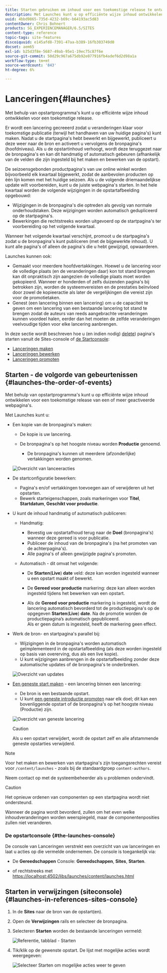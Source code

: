 ```yaml
---
title: Starten gebruiken om inhoud voor een toekomstige release te ontwikkelen
description: Met Launches kunt u op efficiënte wijze inhoud ontwikkelen voor een toekomstige release. Met deze pagina's kunt u wijzigingen klaar maken voor toekomstige publicatie, terwijl uw huidige pagina's behouden blijven.
uuid: 4bbd9865-735d-4232-b69c-b64193ac5d83
contentOwner: Chris Bohnert
products: SG_EXPERIENCEMANAGER/6.5/SITES
content-type: reference
topic-tags: site-features
discoiquuid: e145afd8-7391-47aa-b389-16fb303749d0
docset: aem65
exl-id: b25d3f8e-5687-49ab-95e1-19ec75c87f6e
source-git-commit: 50d29c967a675db92e077916fb4adef6d2d98a1a
workflow-type: tm+mt
source-wordcount: '843'
ht-degree: 6%

---
```


# Lanceringen{#launches}

Met behulp van opstartprogramma&#39;s kunt u op efficiënte wijze inhoud ontwikkelen voor een toekomstige release.

Er wordt een lancering gecreeerd zodat u veranderingen klaar voor toekomstige publicatie (terwijl het handhaven van uw huidige pagina&#39;s) kunt maken. Nadat u de startpagina&#39;s hebt bewerkt en bijgewerkt, publiceert u deze weer naar de bron en activeert u vervolgens de bronpagina&#39;s (hoofdniveau). Als u de opstartinhoud verhoogt, wordt deze teruggezet naar de bronpagina&#39;s en kan dit handmatig of automatisch gebeuren (afhankelijk van de velden die zijn ingesteld bij het maken en bewerken van de opstart).

De seizoensgebonden productpagina&#39;s van uw online winkel worden bijvoorbeeld elk kwartaal bijgewerkt, zodat de aanbevolen producten op één lijn komen met het huidige seizoen. Als u de volgende driemaandelijkse update wilt voorbereiden, kunt u de juiste webpagina&#39;s starten. In het hele kwartaal worden de volgende wijzigingen in de opstartafbeelding opgebouwd:

* Wijzigingen in de bronpagina&#39;s die optreden als gevolg van normale onderhoudstaken. Deze wijzigingen worden automatisch gedupliceerd op de startpagina&#39;s.
* Bewerkingen die rechtstreeks worden uitgevoerd op de startpagina&#39;s ter voorbereiding op het volgende kwartaal.

Wanneer het volgende kwartaal verschijnt, promoot u de startpagina&#39;s zodat u de bronpagina&#39;s kunt publiceren (met de bijgewerkte inhoud). U kunt alle pagina&#39;s of alleen de pagina&#39;s die u hebt gewijzigd, opwaarderen.

Launches kunnen ook:

* Gemaakt voor meerdere hoofdvertakkingen. Hoewel u de lancering voor de volledige plaats (en de veranderingen daar) kon tot stand brengen kan dit onpraktisch zijn aangezien de volledige plaats moet worden gekopieerd. Wanneer er honderden of zelfs duizenden pagina&#39;s bij betrokken zijn, worden de systeemvereisten en de prestaties beïnvloed door zowel de kopieeractie als later de vergelijkingen die vereist zijn voor de promotietaken.
* Genest (een lancering binnen een lancering) om u de capaciteit te geven om een lancering van een bestaande lancering tot stand te brengen zodat de auteurs van reeds aangebrachte veranderingen kunnen voordeel halen, eerder dan het moeten de zelfde veranderingen veelvoudige tijden voor elke lancering aanbrengen.

In deze sectie wordt beschreven hoe u (en indien nodig) [delete](/help/sites-authoring/launches-creating.md#deleting-a-launch)) pagina&#39;s starten vanuit de Sites-console of [de Startconsole](#the-launches-console):

* [Lanceringen maken](/help/sites-authoring/launches-creating.md)
* [Lanceringen bewerken](/help/sites-authoring/launches-editing.md)
* [Lanceringen promoten](/help/sites-authoring/launches-promoting.md)

## Starten - de volgorde van gebeurtenissen {#launches-the-order-of-events}

Met behulp van opstartprogramma&#39;s kunt u op efficiënte wijze inhoud ontwikkelen voor een toekomstige release van een of meer geactiveerde webpagina&#39;s.

Met Launches kunt u:

* Een kopie van de bronpagina&#39;s maken:

   * De kopie is uw lancering.
   * De bronpagina&#39;s op het hoogste niveau worden **Productie** genoemd.

      * De bronpagina&#39;s kunnen uit meerdere (afzonderlijke) vertakkingen worden genomen.

  ![Overzicht van lanceeracties](assets/chlimage_1-111.png)

* De startconfiguratie bewerken:

   * Pagina&#39;s en/of vertakkingen toevoegen aan of verwijderen uit het opstarten.
   * Bewerk starteigenschappen, zoals markeringen voor **Titel**, **Startdatum**, **Geschikt voor productie**.

* U kunt de inhoud handmatig of automatisch publiceren:

   * Handmatig:

      * Bevestig uw opstartafhoud terug naar de **Doel** (bronpagina&#39;s) wanneer deze gereed is voor publicatie.
      * Publiceer de inhoud van de bronpagina&#39;s (na het promoten van de achterpagina&#39;s).
      * Alle pagina&#39;s of alleen gewijzigde pagina&#39;s promoten.

   * Automatisch - dit omvat het volgende:

      * De **Starten**(**Live**) **date** veld: deze kan worden ingesteld wanneer u een opstart maakt of bewerkt.

      * De **Gereed voor productie** markering: deze kan alleen worden ingesteld tijdens het bewerken van een opstart.
      * Als de **Gereed voor productie** markering is ingesteld, wordt de lancering automatisch bevorderd tot de productiepagina&#39;s op de opgegeven **Starten**(**Live**) **date**. Na de promotie worden de productiepagina’s automatisch gepubliceerd.\
        Als er geen datum is ingesteld, heeft de markering geen effect.

* Werk de bron- en startpagina&#39;s parallel bij:

   * Wijzigingen in de bronpagina&#39;s worden automatisch geïmplementeerd in de opstartafbeelding (als deze worden ingesteld op basis van overerving, dus als een live kopie).
   * U kunt wijzigingen aanbrengen in de opstartafbeelding zonder deze automatische updates of de bronpagina&#39;s te onderbreken.

  ![Overzicht van updates](assets/chlimage_1-112.png)

* [Een geneste start maken](/help/sites-authoring/launches-creating.md#creating-a-nested-launch) - een lancering binnen een lancering:

   * De bron is een bestaande opstart.
   * U kunt [een geneste introductie promoten](/help/sites-authoring/launches-promoting.md#promoting-a-nested-launch) naar elk doel; dit kan een bovenliggende opstart of de bronpagina&#39;s op het hoogste niveau (Productie) zijn.

  ![Overzicht van geneste lancering](assets/chlimage_1-113.png)

  >[!CAUTION]
  >
  >Als u een opstart verwijdert, wordt de opstart zelf en alle afstammende geneste opstarties verwijderd.

>[!NOTE]
>
>Voor het maken en bewerken van startpagina&#39;s zijn toegangsrechten vereist voor `/content/launches` - zoals bij de standaardgroep `content-authors`.
>
>Neem contact op met de systeembeheerder als u problemen ondervindt.

>[!CAUTION]
>
>Het opnieuw ordenen van componenten op een startpagina wordt niet ondersteund.
>
>Wanneer de pagina wordt bevorderd, zullen om het even welke inhoudveranderingen worden weerspiegeld, maar de componentenposities zullen niet veranderen.


### De opstartconsole {#the-launches-console}

De console van Lanceringen verstrekt een overzicht van uw lanceringen en laat u acties op die vermelde ondernemen. De console is toegankelijk via:

* De **Gereedschappen** Console: **Gereedschappen**, **Sites**, **Starten**.

* of rechtstreeks met [https://localhost:4502/libs/launches/content/launches.html](https://localhost:4502/libs/launches/content/launches.html)

## Starten in verwijzingen (siteconsole) {#launches-in-references-sites-console}

1. In de **Sites** naar de bron van de opstart(en).
1. Open de **Verwijzingen** rails en selecteer de bronpagina.
1. Selecteren **Starten** worden de bestaande lanceringen vermeld:

   ![Referentie, tabblad - Starten](assets/screen-shot_2019-03-05at121901-1.png)

1. Tik/klik op de gewenste opstart. De lijst met mogelijke acties wordt weergegeven:

   ![Selecteer Starten om mogelijke acties weer te geven](assets/screen-shot_2019-03-05at121952-1.png)
